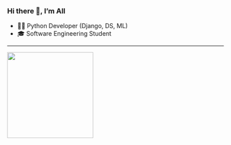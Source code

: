 <!--
**411A/411A** is a ✨ _special_ ✨ repository because its `README.md` (this file) appears on your GitHub profile.

Here are some ideas to get you started:

- 🔭 I’m currently working on ...
- 🌱 I’m currently learning ...
- 👯 I’m looking to collaborate on ...
- 🤔 I’m looking for help with ...
- 💬 Ask me about ...
- 📫 How to reach me: ...
- 😄 Pronouns: ...
- ⚡ Fun fact: ...
-->

### Hi there 👋, I’m AlI

- 👨‍💻 Python Developer (Django, DS, ML)
- 🎓 Software Engineering Student
---



<a href="https://github.com/411A">
  <img height="200em" src="https://github-readme-stats.vercel.app/api?username=411A&show_icons=true&theme=tokyonight" />
</a>

</br>
</br>
<!--
📫 **Contact me:**
-->
